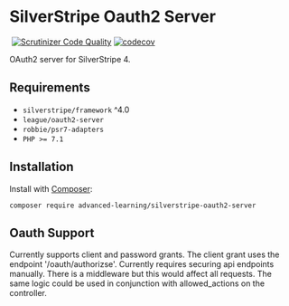 # SilverStripe Oauth2 Server

[![<advanced-learning>](https://circleci.com/gh/advanced-learning/silverstripe-oauth2-server.svg?style=svg)](<LINK>)
[![Scrutinizer Code Quality](https://scrutinizer-ci.com/g/advanced-learning/silverstripe-oauth2-server/badges/quality-score.png?b=master)](https://scrutinizer-ci.com/g/advanced-learning/silverstripe-oauth2-server/?branch=master)
[![codecov](https://codecov.io/gh/advanced-learning/silverstripe-oauth2-server/branch/master/graph/badge.svg)](https://codecov.io/gh/advanced-learning/silverstripe-oauth2-server)

OAuth2 server for SilverStripe 4.

## Requirements

* `silverstripe/framework` ^4.0
* `league/oauth2-server`
* `robbie/psr7-adapters`
* `PHP >= 7.1`

## Installation

Install with [Composer](https://getcomposer.org):

```shell
composer require advanced-learning/silverstripe-oauth2-server
```

## Oauth Support

Currently supports client and password grants. The client grant uses the endpoint '/oauth/authorizse'.
Currently requires securing api endpoints manually. There is a middleware but this would affect all requests.
The same logic could be used in conjunction with allowed_actions on the controller.

